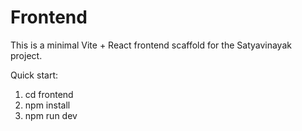 # Frontend

This is a minimal Vite + React frontend scaffold for the Satyavinayak project.

Quick start:

1. cd frontend
2. npm install
3. npm run dev
